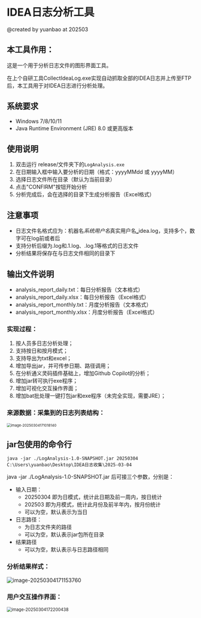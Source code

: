 # IDEA日志分析工具

@created by yuanbao at 202503



## 本工具作用：

这是一个用于分析日志文件的图形界面工具。

在上个自研工具CollectIdeaLog.exe实现自动抓取全部的IDEA日志并上传至FTP后，本工具用于对IDEA日志进行分析处理。



## 系统要求

- Windows 7/8/10/11
- Java Runtime Environment (JRE) 8.0 或更高版本



## 使用说明

1. 双击运行 release/文件夹下的`LogAnalysis.exe`
2. 在日期输入框中输入要分析的日期（格式：yyyyMMdd 或 yyyyMM）
3. 选择日志文件所在目录（默认为当前目录）
4. 点击"CONFIRM"按钮开始分析
5. 分析完成后，会在选择的目录下生成分析报告（Excel格式）



## 注意事项

- 日志文件名格式应为：机器名<u>_</u>系统用户名<u>_</u>真实用户名<u>_</u>idea.log，支持多个，数字可在log前或者后
- 支持分析后缀为.log和.1.log、.log.1等格式的日志文件
- 分析结果将保存在与日志文件相同的目录下



## 输出文件说明

- analysis_report_daily.txt：每日分析报告（文本格式）
- analysis_report_daily.xlsx：每日分析报告（Excel格式）
- analysis_report_monthly.txt：月度分析报告（文本格式）
- analysis_report_monthly.xlsx：月度分析报告（Excel格式）



### 实现过程：

1. 按人员多日志分析处理；
2. 支持按日和按月模式；
3. 支持导出为txt和excel；
4. 增加导出jar，并可传参日期、路径调用；
5. 在分析通义灵码插件基础上，增加Github Copilot的分析；
6. 增加jar转可执行exe程序；
7. 增加可视化交互操作界面；
8. 增加bat批处理一键打包jar和exe程序（未完全实现，需要JRE）；



### 来源数据：采集到的日志列表结构：

<img src="https://yuanbao-oss.oss-cn-shenzhen.aliyuncs.com/img/public_imgs/PicGo/202503041710506.png" alt="image-20250304171018140" style="zoom:67%;" />



## jar包使用的命令行

```shell
java -jar ./LogAnalysis-1.0-SNAPSHOT.jar 20250304 C:\Users\yuanbao\Desktop\IDEA日志收集\2025-03-04

```

java -jar ./LogAnalysis-1.0-SNAPSHOT.jar 后可接三个参数，分别是：

- 输入日期：
  - 20250304  即为日模式，统计此日期及前一周内，按日统计
  - 202503 即为月模式，统计此月份及前半年内，按月份统计
  - 可以为空，默认表示为当日
- 日志路径：
  - 为日志文件夹的路径
  - 可以为空，默认表示jar包所在目录
- 结果路径
  - 可以为空，默认表示与日志路径相同





### 分析结果样式：

![image-20250304171153760](https://yuanbao-oss.oss-cn-shenzhen.aliyuncs.com/img/public_imgs/PicGo/202503041711009.png)



### 用户交互操作界面：

<img src="https://yuanbao-oss.oss-cn-shenzhen.aliyuncs.com/img/public_imgs/PicGo/202503041722201.png" alt="image-20250304172200438" style="zoom:80%;" />


